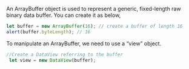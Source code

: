 
  An ArrayBuffer object is used to represent a generic, fixed-length raw binary data buffer. You can create it as below,

  ```javascript
  let buffer = new ArrayBuffer(16); // create a buffer of length 16
  alert(buffer.byteLength); // 16
  ```

  To manipulate an ArrayBuffer, we need to use a “view” object.

  ```javascript
  //Create a DataView referring to the buffer
   let view = new DataView(buffer);
  ```
